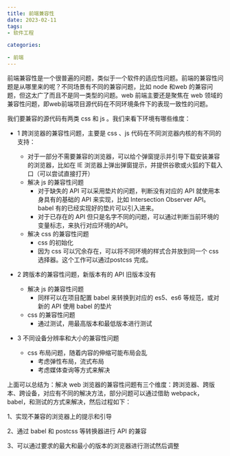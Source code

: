 ```yaml
---
title: 前端兼容性
date: 2023-02-11
tags: 
- 软件工程

categories:

- 前端
---
```


前端兼容性是一个很普遍的问题，类似于一个软件的适应性问题。前端的兼容性问题是从哪里来的呢？不同场景有不同的兼容问题，比如 node 和web  的兼容问题，但这太广了而且不是同一类型的问题。web 前端主要还是聚焦在 web 领域的兼容性问题，即web前端项目源代码在不同环境条件下的表现一致性的问题。

我们要兼容的源代码有两类 css 和 js 。我们来看下环境有哪些维度：

- 1 跨浏览器的兼容性问题，主要是 css 、js 代码在不同浏览器内核的有不同的支持：
  - 对于一部分不需要兼容的浏览器，可以给个弹窗提示并引导下载安装兼容的浏览器，比如在 IE 浏览器上弹出弹窗提示，并提供谷歌或火狐的下载入口（可以尝试直接打开）
  - 解决 js 的兼容性问题
    - 对于缺失的 API 可以采用垫片的问题，判断没有对应的 API 就使用本身具有的基础的 API 来实现，比如 Intersection Observer API。babel 有的已经实现好的垫片可以引入进来。
    - 对于已存在的 API 但只是名字不同的问题，可以通过判断当前环境的变量标志，来执行对应环境的API。
  - 解决 css 的兼容性问题
    - css 的初始化
    - 因为 css 可以冗余存在，可以将不同环境的样式合并放到同一个 css 选择器。这个工作可以通过postcss 完成。

- 2 跨版本的兼容性问题，新版本有的 API 旧版本没有
  - 解决 js 的兼容性问题
    - 同样可以在项目配置 babel 来转换到对应的 es5、es6 等规范，或对新的 API 使用 babel 的垫片
  - css 的兼容性问题
    - 通过测试，用最高版本和最低版本进行测试
- 3 不同设备分辨率和大小的兼容性问题
  - css 布局问题，随着内容的伸缩可能布局会乱
    - 考虑弹性布局，流式布局
    - 考虑媒体查询等方式来解决



上面可以总结为：解决 web 浏览器的兼容性问题有三个维度：跨浏览器、跨版本、跨设备，对应有不同的解决方法，部分问题可以通过借助 webpack，babel，和测试的方式来解决，然后过程如下：

1、实现不兼容的浏览器上的提示和引导

2、通过 babel 和 postcss 等转换器进行 API 的兼容

3、可以通过要求的最大和最小的版本的浏览器进行测试然后调整



